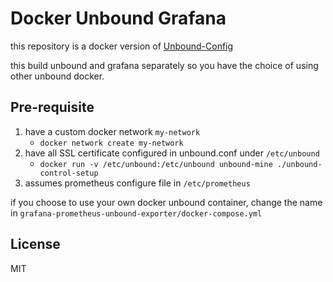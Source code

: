 # Docker Unbound Grafana

this repository is a docker version of [Unbound-Config](https://github.com/jianershi/unbound-config)

this build unbound and grafana separately so you have the choice of using other unbound docker. 

## Pre-requisite
1. have a custom docker network `my-network`
    * `docker network create my-network`
2. have all SSL certificate configured in unbound.conf under `/etc/unbound`
    *  `docker run -v /etc/unbound:/etc/unbound unbound-mine ./unbound-control-setup`
3. assumes prometheus configure file in `/etc/prometheus`

if you choose to use your own docker unbound container, change the name in `grafana-prometheus-unbound-exporter/docker-compose.yml`
## License
MIT
